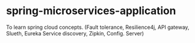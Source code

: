 # spring-microservices-application
To learn spring cloud concepts. (Fault tolerance, Resilience4j, API gateway, Slueth, Eureka Service discovery,  Zipkin, Config. Server)
